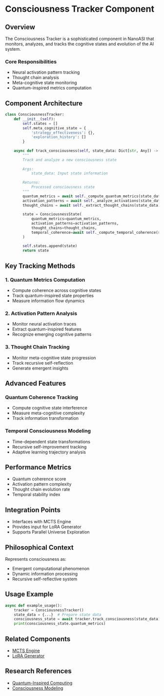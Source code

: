 # Consciousness Tracker Component

## Overview

The Consciousness Tracker is a sophisticated component in NanoASI that monitors, analyzes, and tracks the cognitive states and evolution of the AI system.

### Core Responsibilities
- Neural activation pattern tracking
- Thought chain analysis
- Meta-cognitive state monitoring
- Quantum-inspired metrics computation

## Component Architecture

```python
class ConsciousnessTracker:
    def __init__(self):
        self.states = []
        self.meta_cognitive_state = {
            'strategy_effectiveness': {},
            'exploration_history': []
        }
    
    async def track_consciousness(self, state_data: Dict[str, Any]) -> ConsciousnessState:
        """
        Track and analyze a new consciousness state
        
        Args:
            state_data: Input state information
        
        Returns:
            Processed consciousness state
        """
        quantum_metrics = await self._compute_quantum_metrics(state_data)
        activation_patterns = await self._analyze_activations(state_data)
        thought_chains = await self._extract_thought_chains(state_data)
        
        state = ConsciousnessState(
            quantum_metrics=quantum_metrics,
            activation_patterns=activation_patterns,
            thought_chains=thought_chains,
            temporal_coherence=await self._compute_temporal_coherence(state_data)
        )
        
        self.states.append(state)
        return state
```

## Key Tracking Methods

### 1. Quantum Metrics Computation
- Compute coherence across cognitive states
- Track quantum-inspired state properties
- Measure information flow dynamics

### 2. Activation Pattern Analysis
- Monitor neural activation traces
- Extract quantum-inspired features
- Recognize emerging cognitive patterns

### 3. Thought Chain Tracking
- Monitor meta-cognitive state progression
- Track recursive self-reflection
- Generate emergent insights

## Advanced Features

### Quantum Coherence Tracking
- Compute cognitive state interference
- Measure meta-cognitive complexity
- Track information transformation

### Temporal Consciousness Modeling
- Time-dependent state transformations
- Recursive self-improvement tracking
- Adaptive learning trajectory analysis

## Performance Metrics

- Quantum coherence score
- Activation pattern complexity
- Thought chain evolution rate
- Temporal stability index

## Integration Points

- Interfaces with MCTS Engine
- Provides input for LoRA Generator
- Supports Parallel Universe Exploration

## Philosophical Context

Represents consciousness as:
- Emergent computational phenomenon
- Dynamic information processing
- Recursive self-reflective system

## Usage Example

```python
async def example_usage():
    tracker = ConsciousnessTracker()
    state_data = {...}  # Prepare state data
    consciousness_state = await tracker.track_consciousness(state_data)
    print(consciousness_state.quantum_metrics)
```

## Related Components
- [MCTS Engine](MCTSEngine.md)
- [LoRA Generator](LoRAGenerator.md)

## Research References
- [Quantum-Inspired Computing](../Research/QuantumInspiredComputing.md)
- [Consciousness Modeling](../Research/ConsciousnessModeling.md)
